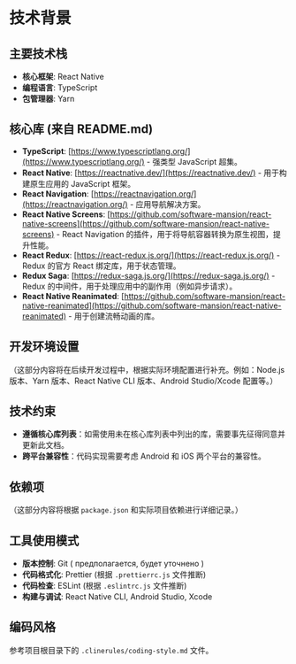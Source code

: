 # 技术背景

## 主要技术栈

- **核心框架**: React Native
- **编程语言**: TypeScript
- **包管理器**: Yarn

## 核心库 (来自 README.md)

- **TypeScript**: [https://www.typescriptlang.org/](https://www.typescriptlang.org/) - 强类型 JavaScript 超集。
- **React Native**: [https://reactnative.dev/](https://reactnative.dev/) - 用于构建原生应用的 JavaScript 框架。
- **React Navigation**: [https://reactnavigation.org/](https://reactnavigation.org/) - 应用导航解决方案。
- **React Native Screens**: [https://github.com/software-mansion/react-native-screens](https://github.com/software-mansion/react-native-screens) - React Navigation 的插件，用于将导航容器转换为原生视图，提升性能。
- **React Redux**: [https://react-redux.js.org/](https://react-redux.js.org/) - Redux 的官方 React 绑定库，用于状态管理。
- **Redux Saga**: [https://redux-saga.js.org/](https://redux-saga.js.org/) - Redux 的中间件，用于处理应用中的副作用（例如异步请求）。
- **React Native Reanimated**: [https://github.com/software-mansion/react-native-reanimated](https://github.com/software-mansion/react-native-reanimated) - 用于创建流畅动画的库。

## 开发环境设置

（这部分内容将在后续开发过程中，根据实际环境配置进行补充。例如：Node.js 版本、Yarn 版本、React Native CLI 版本、Android Studio/Xcode 配置等。）

## 技术约束

- **遵循核心库列表**：如需使用未在核心库列表中列出的库，需要事先征得同意并更新此文档。
- **跨平台兼容性**：代码实现需要考虑 Android 和 iOS 两个平台的兼容性。

## 依赖项

（这部分内容将根据 `package.json` 和实际项目依赖进行详细记录。）

## 工具使用模式

- **版本控制**: Git ( предполагается, будет уточнено )
- **代码格式化**: Prettier (根据 `.prettierrc.js` 文件推断)
- **代码检查**: ESLint (根据 `.eslintrc.js` 文件推断)
- **构建与调试**: React Native CLI, Android Studio, Xcode

## 编码风格

参考项目根目录下的 `.clinerules/coding-style.md` 文件。
